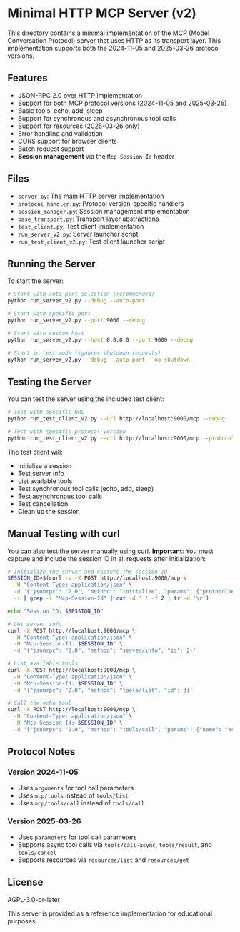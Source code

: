 # Minimal HTTP MCP Server (v2)

This directory contains a minimal implementation of the MCP (Model Conversation Protocol) server that uses HTTP as its transport layer. This implementation supports both the 2024-11-05 and 2025-03-26 protocol versions.

## Features

- JSON-RPC 2.0 over HTTP implementation
- Support for both MCP protocol versions (2024-11-05 and 2025-03-26)
- Basic tools: echo, add, sleep
- Support for synchronous and asynchronous tool calls
- Support for resources (2025-03-26 only)
- Error handling and validation
- CORS support for browser clients
- Batch request support
- **Session management** via the `Mcp-Session-Id` header

## Files

- `server.py`: The main HTTP server implementation
- `protocol_handler.py`: Protocol version-specific handlers
- `session_manager.py`: Session management implementation
- `base_transport.py`: Transport layer abstractions
- `test_client.py`: Test client implementation
- `run_server_v2.py`: Server launcher script
- `run_test_client_v2.py`: Test client launcher script

## Running the Server

To start the server:

```bash
# Start with auto port selection (recommended)
python run_server_v2.py --debug --auto-port

# Start with specific port
python run_server_v2.py --port 9000 --debug

# Start with custom host
python run_server_v2.py --host 0.0.0.0 --port 9000 --debug

# Start in test mode (ignores shutdown requests)
python run_server_v2.py --debug --auto-port --no-shutdown
```

## Testing the Server

You can test the server using the included test client:

```bash
# Test with specific URL
python run_test_client_v2.py --url http://localhost:9000/mcp --debug

# Test with specific protocol version
python run_test_client_v2.py --url http://localhost:9000/mcp --protocol-version 2024-11-05 --debug
```

The test client will:
- Initialize a session
- Test server info
- List available tools
- Test synchronous tool calls (echo, add, sleep)
- Test asynchronous tool calls
- Test cancellation
- Clean up the session

## Manual Testing with curl

You can also test the server manually using curl. **Important**: You must capture and include the session ID in all requests after initialization:

```bash
# Initialize the server and capture the session ID
SESSION_ID=$(curl -s -X POST http://localhost:9000/mcp \
  -H "Content-Type: application/json" \
  -d '{"jsonrpc": "2.0", "method": "initialize", "params": {"protocolVersion": "2025-03-26", "clientInfo": {"name": "curl", "version": "1.0.0"}, "capabilities": {"tools": true}}, "id": 1}' \
  -i | grep -i "Mcp-Session-Id" | cut -d ' ' -f 2 | tr -d '\r')

echo "Session ID: $SESSION_ID"

# Get server info
curl -X POST http://localhost:9000/mcp \
  -H "Content-Type: application/json" \
  -H "Mcp-Session-Id: $SESSION_ID" \
  -d '{"jsonrpc": "2.0", "method": "server/info", "id": 2}'

# List available tools
curl -X POST http://localhost:9000/mcp \
  -H "Content-Type: application/json" \
  -H "Mcp-Session-Id: $SESSION_ID" \
  -d '{"jsonrpc": "2.0", "method": "tools/list", "id": 3}'

# Call the echo tool
curl -X POST http://localhost:9000/mcp \
  -H "Content-Type: application/json" \
  -H "Mcp-Session-Id: $SESSION_ID" \
  -d '{"jsonrpc": "2.0", "method": "tools/call", "params": {"name": "echo", "parameters": {"message": "Hello, MCP!"}}, "id": 4}'
```

## Protocol Notes

### Version 2024-11-05
- Uses `arguments` for tool call parameters 
- Uses `mcp/tools` instead of `tools/list`
- Uses `mcp/tools/call` instead of `tools/call`

### Version 2025-03-26
- Uses `parameters` for tool call parameters
- Supports async tool calls via `tools/call-async`, `tools/result`, and `tools/cancel`
- Supports resources via `resources/list` and `resources/get` 

## License

AGPL-3.0-or-later

This server is provided as a reference implementation for educational purposes.